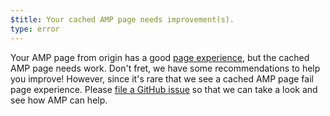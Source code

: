 ```yaml
---
$title: Your cached AMP page needs improvement(s).
type: error
---
```


Your AMP page from origin has a good [page experience](https://developers.google.com/search/docs/guides/page-experience), but the cached AMP page needs work. Don't fret, we have some recommendations to help you improve! However, since it's rare that we see a cached AMP page fail page experience. Please [file a GitHub issue](https://github.com/ampproject/amphtml/issues/new?assignees=&labels=Type:+Page+experience&template=page-experience.md&title=Page+experience+issue) so that we can take a look and see how AMP can help.
